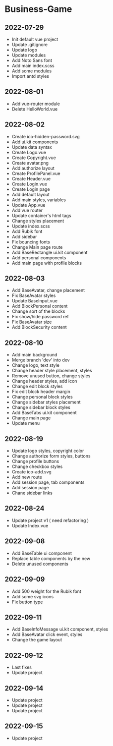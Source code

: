 # Business-Game

## 2022-07-29
* Init default vue project
* Update .gitignore
* Update logo
* Update modules
* Add Noto Sans font
* Add main index.scss
* Add some modules
* Import antd styles

## 2022-08-01
* Add vue-router module
* Delete HelloWorld.vue

## 2022-08-02
* Create ico-hidden-password.svg
* Add ui.kit components
* Update data syntax
* Create Logo.vue
* Create Copyright.vue
* Create avatar.png
* Add authorize layout
* Create ProfilePanel.vue
* Create Header.vue
* Create Login.vue
* Create Login page
* Add default layout
* Add main styles, variables
* Update App.vue
* Add vue router
* Update container's html tags
* Change styles placement
* Update index.scss
* Add Rubik font
* Add sidebar
* Fix bouncing fonts
* Change Main page route
* Add BaseRectangle ui.kit component
* Add personal components
* Add main page with profile blocks

## 2022-08-03
* Add BaseAvatar, change placement
* Fix BaseAvatar styles
* Update BaseInput.vue
* Add BlockPersonal content
* Change sort of the blocks
* Fix show/hide password ref
* Fix BaseAvatar size
* Add BlockSecurity content

## 2022-08-10
* Add main background
* Merge branch 'dev' into dev
* Change logo, text style
* Change header style placement, styles
* Remove unused button, change styles
* Change header styles, add icon
* Change edit block styles
* Fix edit block header margin
* Change personal block styles
* Change sidebar styles placement
* Change sidebar block styles
* Add BaseTabs ui.kit component
* Change main page
* Update menu

## 2022-08-19
* Update logo styles, copyright color
* Change authorize form styles, buttons
* Change profile buttons
* Change checkbox styles
* Create ico-add.svg
* Add new route
* Add session page, tab components
* Add session page
* Chane sidebar links

## 2022-08-24
* Update project v1 ( need refactoring )
* Update Index.vue

## 2022-09-08
* Add BaseTable ui component
* Replace table components by the new
* Delete unused components

## 2022-09-09
* Add 500 weight for the Rubik font
* Add some svg icons
* Fix button type

## 2022-09-11
* Add BaseInfoMessage ui.kit component, styles
* Add BaseAvatar click event, styles
* Change the game layout

## 2022-09-12
* Last fixes
* Update project

## 2022-09-14
* Update project
* Update project
* Update project

## 2022-09-15
* Update project
